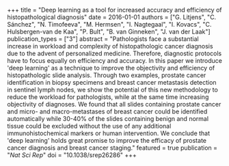 +++
title = "Deep learning as a tool for increased accuracy and efficiency of histopathological diagnosis"
date = 2016-01-01
authors = ["G. Litjens", "C. Sánchez", "N. Timofeeva", "M. Hermsen", "I. Nagtegaal", "I. Kovacs", "C. Hulsbergen-van de Kaa", "P. Bult", "B. van Ginneken", "J. van der Laak"]
publication_types = ["3"]
abstract = "Pathologists face a substantial increase in workload and complexity of histopathologic cancer diagnosis due to the advent of personalized medicine. Therefore, diagnostic protocols have to focus equally on efficiency and accuracy. In this paper we introduce 'deep learning' as a technique to improve the objectivity and efficiency of histopathologic slide analysis. Through two examples, prostate cancer identification in biopsy specimens and breast cancer metastasis detection in sentinel lymph nodes, we show the potential of this new methodology to reduce the workload for pathologists, while at the same time increasing objectivity of diagnoses. We found that all slides containing prostate cancer and micro- and macro-metastases of breast cancer could be identified automatically while 30-40% of the slides containing benign and normal tissue could be excluded without the use of any additional immunohistochemical markers or human intervention. We conclude that 'deep learning' holds great promise to improve the efficacy of prostate cancer diagnosis and breast cancer staging."
featured = true
publication = "*Nat Sci Rep*"
doi = "10.1038/srep26286"
+++

